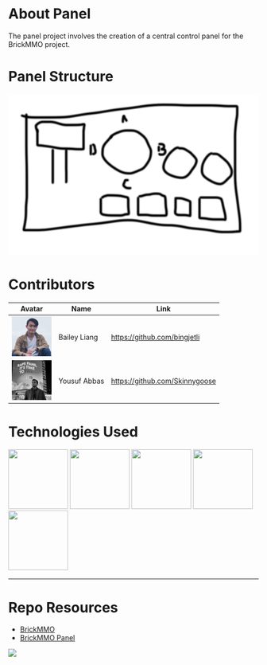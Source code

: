 # About Panel

The panel project involves the creation of a central control panel for the BrickMMO project.

# Panel Structure

![Sample panel](images/panel.png)

# Contributors

| Avatar                                                                      | Name         | Link                           |
| --------------------------------------------------------------------------- | ------------ | ------------------------------ |
| <img src="students/bailey.png" height="80"  width="80" alt="Bailey Liang">  | Bailey Liang | https://github.com/bingjetli   |
| <img src="students/yousuf.jpeg" height="80"  width="80" alt="Yousuf Abbas"> | Yousuf Abbas | https://github.com/Skinnygoose |

# Technologies Used

<img src="https://console.codeadam.ca/api/image/Python" height="120"  width="120">
<img src="https://console.codeadam.ca/api/image/GoogleCloud" height="120"  width="120">
<img src="https://console.codeadam.ca/api/image/PHP" height="120"  width="120">
<img src="https://console.codeadam.ca/api/image/github" height="120"  width="120"> 
<img src="https://console.codeadam.ca/api/image/markdown" height="120"  width="120">

---

# Repo Resources

-  [BrickMMO](https://www.brickmmo.com/)
-  [BrickMMO Panel](https://panel.brickmmo.com/)

<a href="https://brickmmo.com">
<img src="https://brickmmo.com/images/brickmmo-logo-horizontal.jpg" width="300">
</a>
